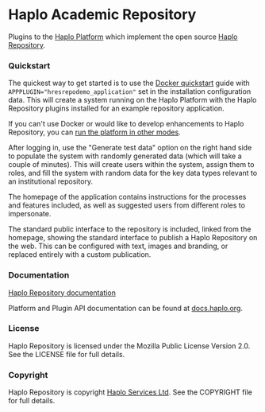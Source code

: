 
# Haplo Academic Repository

Plugins to the [Haplo Platform](https://haplo.org) which implement the open source [Haplo Repository](https://www.haplo.com/repository).

### Quickstart

The quickest way to get started is to use the [Docker quickstart](https://docs.haplo.org/platform/run/docker) guide with `APPPLUGIN="hresrepodemo_application"` set in the installation configuration data. This will create a system running on the Haplo Platform with the Haplo Repository plugins installed for an example repository application.

If you can't use Docker or would like to develop enhancements to Haplo Repository, you can [run the platform in other modes](https://docs.haplo.org/platform).

After logging in, use the "Generate test data" option on the right hand side to populate the system with randomly generated data (which will take a couple of minutes). This will create users within the system, assign them to roles, and fill the system with random data for the key data types relevant to an institutional repository. 

The homepage of the application contains instructions for the processes and features included, as well as suggested users from different roles to impersonate.

The standard public interface to the repository is included, linked from the homepage, showing the standard interface to publish a Haplo Repository on the web. This can be configured with text, images and branding, or replaced entirely with a custom publication.

### Documentation

[Haplo Repository documentation](https://docs.haplo.org/app/repository)

Platform and Plugin API documentation can be found at [docs.haplo.org](https://docs.haplo.org).

### License

Haplo Repository is licensed under the Mozilla Public License Version 2.0. See the LICENSE file for full details.

### Copyright

Haplo Repository is copyright [Haplo Services Ltd](http://www.haplo.com). See the COPYRIGHT file for full details.

